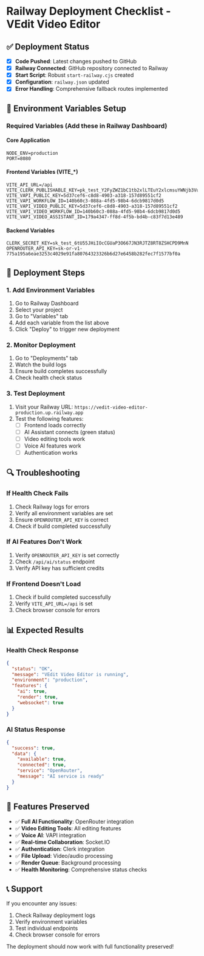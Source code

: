 # Railway Deployment Checklist - VEdit Video Editor

## ✅ Deployment Status
- [x] **Code Pushed**: Latest changes pushed to GitHub
- [x] **Railway Connected**: GitHub repository connected to Railway
- [x] **Start Script**: Robust `start-railway.cjs` created
- [x] **Configuration**: `railway.json` updated
- [x] **Error Handling**: Comprehensive fallback routes implemented

## 🔧 Environment Variables Setup

### Required Variables (Add these in Railway Dashboard)

#### Core Application
```
NODE_ENV=production
PORT=8080
```

#### Frontend Variables (VITE_*)
```
VITE_API_URL=/api
VITE_CLERK_PUBLISHABLE_KEY=pk_test_Y2FyZWZ1bC1tb2xlLTEuY2xlcmsuYWNjb3VudHMuZGV2JA
VITE_VAPI_PUBLIC_KEY=5d37cef6-c8d8-4903-a318-157d89551cf2
VITE_VAPI_WORKFLOW_ID=140b60c3-088a-4fd5-98b4-6dcb9817d0d5
VITE_VAPI_VIDEO_PUBLIC_KEY=5d37cef6-c8d8-4903-a318-157d89551cf2
VITE_VAPI_VIDEO_WORKFLOW_ID=140b60c3-088a-4fd5-98b4-6dcb9817d0d5
VITE_VAPI_VIDEO_ASSISTANT_ID=179a4347-ff8d-4f5b-bd4b-c83f7d13e489
```

#### Backend Variables
```
CLERK_SECRET_KEY=sk_test_6tU55JHiIOcCGUaP3O667JN3RJTZ8RT8ZSHCPD9MnN
OPENROUTER_API_KEY=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
```

## 🚀 Deployment Steps

### 1. Add Environment Variables
1. Go to Railway Dashboard
2. Select your project
3. Go to "Variables" tab
4. Add each variable from the list above
5. Click "Deploy" to trigger new deployment

### 2. Monitor Deployment
1. Go to "Deployments" tab
2. Watch the build logs
3. Ensure build completes successfully
4. Check health check status

### 3. Test Deployment
1. Visit your Railway URL: `https://vedit-video-editor-production.up.railway.app`
2. Test the following features:
   - [ ] Frontend loads correctly
   - [ ] AI Assistant connects (green status)
   - [ ] Video editing tools work
   - [ ] Voice AI features work
   - [ ] Authentication works

## 🔍 Troubleshooting

### If Health Check Fails
1. Check Railway logs for errors
2. Verify all environment variables are set
3. Ensure `OPENROUTER_API_KEY` is correct
4. Check if build completed successfully

### If AI Features Don't Work
1. Verify `OPENROUTER_API_KEY` is set correctly
2. Check `/api/ai/status` endpoint
3. Verify API key has sufficient credits

### If Frontend Doesn't Load
1. Check if build completed successfully
2. Verify `VITE_API_URL=/api` is set
3. Check browser console for errors

## 📊 Expected Results

### Health Check Response
```json
{
  "status": "OK",
  "message": "VEdit Video Editor is running",
  "environment": "production",
  "features": {
    "ai": true,
    "render": true,
    "websocket": true
  }
}
```

### AI Status Response
```json
{
  "success": true,
  "data": {
    "available": true,
    "connected": true,
    "service": "OpenRouter",
    "message": "AI service is ready"
  }
}
```

## 🎯 Features Preserved

- ✅ **Full AI Functionality**: OpenRouter integration
- ✅ **Video Editing Tools**: All editing features
- ✅ **Voice AI**: VAPI integration
- ✅ **Real-time Collaboration**: Socket.IO
- ✅ **Authentication**: Clerk integration
- ✅ **File Upload**: Video/audio processing
- ✅ **Render Queue**: Background processing
- ✅ **Health Monitoring**: Comprehensive status checks

## 📞 Support

If you encounter any issues:
1. Check Railway deployment logs
2. Verify environment variables
3. Test individual endpoints
4. Check browser console for errors

The deployment should now work with full functionality preserved!
